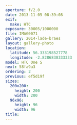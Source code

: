 ```yaml
---
aperture: f/2.0
date: 2013-11-05 08:39:08
exif:
  make: HTC
exposure: 30005/1000000
file: IMAG0071
gallery: 2014-lade-braes
layout: gallery-photo
location:
  latitude: 56.333198527778
  longitude: -2.8286838333333
model: HTC One S
next: 58fa9a3
ordering: 2
previous: ef5d19f
sizes:
  200x200:
    height: 200
    width: 200
  96x96:
    height: 96
    width: 96
title: 
---
```

